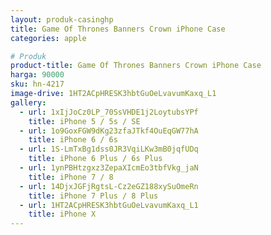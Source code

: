 ```yaml
---
layout: produk-casinghp
title: Game Of Thrones Banners Crown iPhone Case
categories: apple

# Produk
product-title: Game Of Thrones Banners Crown iPhone Case
harga: 90000
sku: hn-4217
image-drive: 1HT2ACpHRESK3hbtGuOeLvavumKaxq_L1
gallery:
  - url: 1xIjJoCz0LP_70SsVHDE1j2LoytubsYPf
    title: iPhone 5 / 5s / SE
  - url: 1o9GoxFGW9dKg23zfaJTkf4OuEqGW77hA
    title: iPhone 6 / 6s
  - url: 1S-LmTxBg1dss0JR3VqiLKw3mB0jqfUDq
    title: iPhone 6 Plus / 6s Plus
  - url: 1ynPBHtzgxz3ZepaXIcmEo3tbfVkg_jaN
    title: iPhone 7 / 8
  - url: 14DjxJGFjRgtsL-Cz2eGZ188xySuOmeRn
    title: iPhone 7 Plus / 8 Plus
  - url: 1HT2ACpHRESK3hbtGuOeLvavumKaxq_L1
    title: iPhone X
---
```

